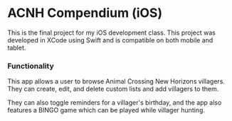 # ACNH Compendium (iOS)
This is the final project for my iOS development class.
This project was developed in XCode using Swift and is compatible on both mobile and tablet.

### Functionality
This app allows a user to browse Animal Crossing New Horizons villagers. They can create, edit, and delete custom lists and add villagers to them.

They can also toggle reminders for a villager's birthday, and the app also features a BINGO game which can be played while villager hunting.
